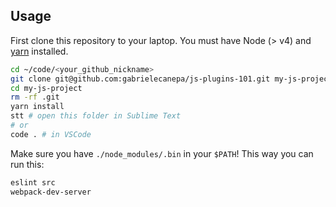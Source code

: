 ## Usage

First clone this repository to your laptop. You must have Node (> v4) and [yarn](https://yarnpkg.com/lang/en/docs/install) installed.

```bash
cd ~/code/<your_github_nickname>
git clone git@github.com:gabrielecanepa/js-plugins-101.git my-js-project
cd my-js-project
rm -rf .git
yarn install
stt # open this folder in Sublime Text
# or
code . # in VSCode
```

Make sure you have `./node_modules/.bin` in your `$PATH`! This way you can run this:

```bash
eslint src
webpack-dev-server
```
